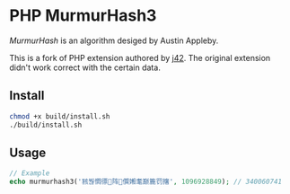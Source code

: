 # PHP MurmurHash3

*MurmurHash* is an algorithm desiged by Austin Appleby.

This is a fork of PHP extension authored by [j42](https://github.com/j42/php-murmurhash3). The original extension didn't work correct with the certain data.

## Install

```bash
chmod +x build/install.sh
./build/install.sh
```

## Usage

```php
// Example
echo murmurhash3('豥붢㦖徱阵儹㜀耄巅簏罚撦', 1096928849); // 340060741
```
